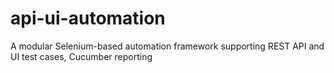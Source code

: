 # api-ui-automation
A modular Selenium-based automation framework supporting REST API and UI test cases, Cucumber reporting
